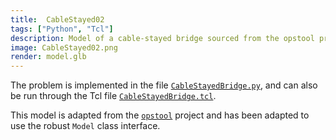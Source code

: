 ```yaml
---
title:  CableStayed02
tags: ["Python", "Tcl"]
description: Model of a cable-stayed bridge sourced from the opstool project.
image: CableStayed02.png
render: model.glb
---
```


The problem is implemented in the file [`CableStayedBridge.py`](CableStayedBridge.py),
and can also be run through the Tcl file [`CableStayedBridge.tcl`](CableStayedBridge.tcl).

This model is adapted from the [`opstool`](https://opstool.readthedocs.io/en/latest/) 
project and has been adapted to use the robust `Model` class interface.

